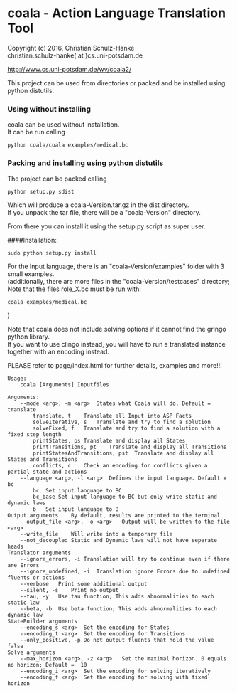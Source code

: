# coala - Action Language Translation Tool

Copyright (c) 2016, Christian Schulz-Hanke<br>
christian.schulz-hanke( at )cs.uni-potsdam.de

http://www.cs.uni-potsdam.de/wv/coala2/

This project can be used from directories or
packed and be installed using python distutils.

### Using without installing

coala can be used without installation.<br>
It can be run calling

	python coala/coala examples/medical.bc

### Packing and installing using python distutils

The project can be packed calling

    python setup.py sdist

Which will produce a coala-Version.tar.gz in the dist directory.<br>
If you unpack the tar file, there will be a "coala-Version" directory.

From there you can install it using the setup.py script as super user.

####Installation:

    sudo python setup.py install

For the Input language, there is an "coala-Version/examples" folder with 3 small examples.<br>
(additionally, there are more files in the "coala-Version/testcases" directory;<br>
Note that the files role_X.bc must be run with:

	coala examples/medical.bc
	
)

Note that coala does not include solving options if it cannot find the gringo python library.<br>
If you want to use clingo instead, you will have to run a translated instance together with an encoding instead.


PLEASE refer to page/index.html for further details, examples and more!!!


```
Usage:
	coala [Arguments] Inputfiles
	
Arguments:
	--mode <arg>, -m <arg>	States what Coala will do. Default =  translate
		translate, t	Translate all Input into ASP Facts
		solveIterative, s	Translate and try to find a solution
		solveFixed, f	Translate and try to find a solution with a fixed step length
		printStates, ps	Translate and display all States
		printTransitions, pt	Translate and display all Transitions
		printStatesAndTransitions, pst	Translate and display all States and Transitions
		conflicts, c	Check an encoding for conflicts given a partial state and actions
	--language <arg>, -l <arg>	Defines the input language. Default =  bc
		bc	Set input language to BC
		bc_base	Set input language to BC but only write static and dynamic laws
		b	Set input language to B
Output arguments	By default, results are printed to the terminal
	--output_file <arg>, -o <arg>	Output will be written to the file <arg>
	--write_file	Will write into a temporary file
	--not_decoupled	Static and Dynamic laws will not have seperate heads
Translator arguments
	--ignore_errors, -i	Translation will try to continue even if there are Errors
	--ignore_undefined, -i	Translation ignore Errors due to undefined fluents or actions
	--verbose	Print some additional output
	--silent, -s	Print no output
	--tau, -y	Use tau function; This adds abnormalities to each static law
	--beta, -b	Use beta function; This adds abnormalities to each dynamic law
StateBuilder arguments
	--encoding_s <arg>	Set the encoding for States
	--encoding_t <arg>	Set the encoding for Transitions
	--only_positive, -p	Do not output fluents that hold the value false
Solve arguments
	--max_horizon <arg>, -z <arg>	Set the maximal horizon. 0 equals no horizon; Default =  10
	--encoding_i <arg>	Set the encoding for solving iteratively
	--encoding_f <arg>	Set the encoding for solving with fixed horizon
```
